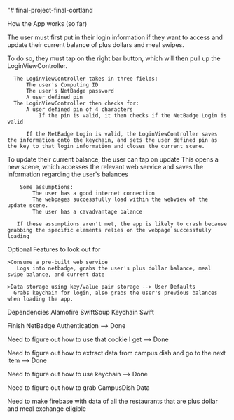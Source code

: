 "# final-project-final-cortland

How the App works (so far)

  The user must first put in their login information if they want to access and update their current balance of plus dollars and meal swipes.
  
  To do so, they must tap on the right bar button, which will then pull up the LoginViewController. 
  
      The LoginViewController takes in three fields: 
          The user's Computing ID
          The user's NetBadge password
          A user defined pin
      The LoginViewController then checks for:
          A user defined pin of 4 characters
              If the pin is valid, it then checks if the NetBadge Login is valid

          If the NetBadge Login is valid, the LoginViewController saves the information onto the keychain, and sets the user defined pin as the key to that login information and closes the current scene. 
       
  To update their current balance, the user can tap on update
      This opens a new scene, which accesses the relevant web service and saves the information regarding the user's balances
      
        Some assumptions:
            The user has a good internet connection
            The webpages successfully load within the webview of the update scene.
            The user has a cavadvantage balance
       
       If these assumptions aren't met, the app is likely to crash because grabbing the specific elements relies on the webpage successfully loading
       


Optional Features to look out for


    >Consume a pre-built web service 
       Logs into netbadge, grabs the user's plus dollar balance, meal swipe balance, and current date
    
    >Data storage using key/value pair storage --> User Defaults
      Grabs keychain for login, also grabs the user's previous balances when loading the app. 

Dependencies
  Alamofire
  SwiftSoup
  Keychain Swift



Finish NetBadge Authentication
  --> Done

Need to figure out how to use that cookie I get
  --> Done

Need to figure out how to extract data from campus dish and go to the next item
  --> Done
  
Need to figure out how to use keychain
  --> Done
  
Need to figure out how to grab CampusDish Data

Need to make firebase with data of all the restaurants that are plus dollar and meal exchange eligible 
